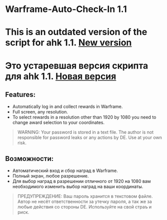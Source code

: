 # Warframe-Auto-Check-In 1.1
# This is an outdated version of the script for ahk 1.1. [New version](https://github.com/MotiasNotMe/Warframe-Daily-Check-In)
# Это устаревшая версия скрипта для ahk 1.1. [Новая версия](https://github.com/MotiasNotMe/Warframe-Daily-Check-In)

## Features:
- Automatically log in and collect rewards in Warframe.
- Full screen, any resolution.
- To select rewards in a resolution other than 1920 by 1080 you need to change award selection to your coordinates.

> WARNING: Your password is stored in a text file. The author is not responsible for password leaks or any actions by DE. Use at your own risk.

## Возможности:

- Автоматический вход и сбор наград в Warframe.
- Полный экран, любое разрешение.
- Для выбор наград в разрешении отличного от 1920 на 1080 вам необходимого изменить выбор наград на ваши координаты.

> ПРЕДУПРЕЖДЕНИЕ: Ваш пароль хранится в текстовом файле. Автор не несёт ответственности за утечку пароля, а так же за любые действия со стороны DE. Используйте на свой страъ и риск.
